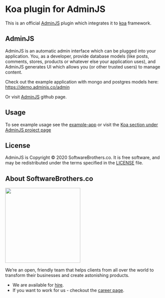 # Koa plugin for AdminJS

This is an official [AdminJS](https://github.com/SoftwareBrothers/adminjs) plugin which integrates it to [koa](https://koajs.com) framework.

## AdminJS

AdminJS is an automatic admin interface which can be plugged into your application. You, as a developer, provide database models (like posts, comments, stores, products or whatever else your application uses), and AdminJS generates UI which allows you (or other trusted users) to manage content.

Check out the example application with mongo and postgres models here: https://demo.adminjs.co/admin

Or visit [AdminJS](https://github.com/SoftwareBrothers/adminjs) github page.

## Usage

To see example usage see the [example-app](https://github.com/SoftwareBrothers/adminjs-koa/tree/master/example-app) or visit the [Koa section under AdminJS project page](https://adminjs.co/module-@adminjs_koa.html)

## License

AdminJS is Copyright © 2020 SoftwareBrothers.co. It is free software, and may be redistributed under the terms specified in the [LICENSE](LICENSE.md) file.

## About SoftwareBrothers.co

<img src="https://softwarebrothers.co/assets/images/software-brothers-logo-full.svg" width=240>

We’re an open, friendly team that helps clients from all over the world to transform their businesses and create astonishing products.

* We are available for [hire](https://softwarebrothers.co/contact).
* If you want to work for us - checkout the [career page](https://softwarebrothers.co/career).
